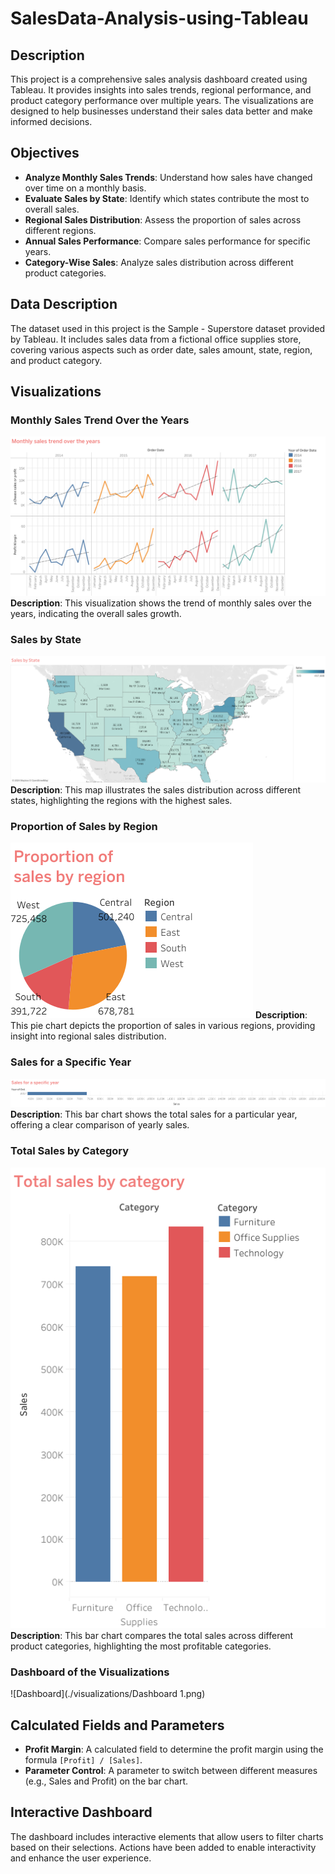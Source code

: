 # SalesData-Analysis-using-Tableau

## Description
This project is a comprehensive sales analysis dashboard created using Tableau. It provides insights into sales trends, regional performance, and product category performance over multiple years. The visualizations are designed to help businesses understand their sales data better and make informed decisions.

## Objectives
- **Analyze Monthly Sales Trends**: Understand how sales have changed over time on a monthly basis.
- **Evaluate Sales by State**: Identify which states contribute the most to overall sales.
- **Regional Sales Distribution**: Assess the proportion of sales across different regions.
- **Annual Sales Performance**: Compare sales performance for specific years.
- **Category-Wise Sales**: Analyze sales distribution across different product categories.

## Data Description
The dataset used in this project is the Sample - Superstore dataset provided by Tableau. It includes sales data from a fictional office supplies store, covering various aspects such as order date, sales amount, state, region, and product category.

## Visualizations

### Monthly Sales Trend Over the Years
![Monthly Sales Trend](./visualizations/sales_trend_over_years.png)
**Description**: This visualization shows the trend of monthly sales over the years, indicating the overall sales growth.

### Sales by State
![Sales by State](./visualizations/sales_by_state.png)
**Description**: This map illustrates the sales distribution across different states, highlighting the regions with the highest sales.

### Proportion of Sales by Region
![Proportion of Sales by Region](./visualizations/prop_of_sales_by_region.png)
**Description**: This pie chart depicts the proportion of sales in various regions, providing insight into regional sales distribution.

### Sales for a Specific Year
![Sales for a Specific Year](./visualizations/sales_for_specific_year.png)
**Description**: This bar chart shows the total sales for a particular year, offering a clear comparison of yearly sales.

### Total Sales by Category
![Total Sales by Category](./visualizations/sales_by_cat.png)
**Description**: This bar chart compares the total sales across different product categories, highlighting the most profitable categories.

### Dashboard of the Visualizations
![Dashboard](./visualizations/Dashboard 1.png)


## Calculated Fields and Parameters
- **Profit Margin**: A calculated field to determine the profit margin using the formula `[Profit] / [Sales]`.
- **Parameter Control**: A parameter to switch between different measures (e.g., Sales and Profit) on the bar chart.

## Interactive Dashboard
The dashboard includes interactive elements that allow users to filter charts based on their selections. Actions have been added to enable interactivity and enhance the user experience.
